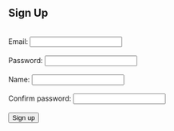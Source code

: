 
## Sign Up
<br>

<form action="signup()">
    Email: <input type="email" id="email" required>
    <br>
    <br>
    Password: <input type="password" id="password" required>
    <br>
    <br>
    Name: <input type="text" id="name" required>
    <br>
    <br>
    Confirm password: <input type="password" required>
    <br>
    <br>
    <button>Sign up</button>
    <br>
</form>

<br>


<script>
    //function login() {
        var baseurl = "https://crimebusters.tk"

        /*************************************************
         * THIS IS PROBABLY NOT NEEDED
        // Comment out next line for local testing
        //var  baseurl = "http://localhost:8085"
        **************************************************/


        // Authenticate endpoint
        const login_url = baseurl + '/api/person/post';

        // Set body to include login data
        /*
        const body = {
            email: document.getElementById("email").value,
            password: document.getElementById("password").value,
        };
        */
        const body = {
            email: "b@gmail.com",
            password: "b",
            name: "b b",
            dob: "2023-02-15",
            personrole: [{"email": "b@gmail.com", "role": "user"}]
        };

       

        // Set Headers to support cross origin
        //IMPORTANT!!!!!!! TO SUCCESSFULLY POST, YOU NEED TO REMOVE
        // credentials:'include'
        const requestOptions = {
            method: 'POST',
            mode: 'cors', // no-cors, *cors, same-origin
            cache: 'no-cache', // *default, no-cache, reload, force-cache, only-if-cached
            //credentials: 'include', // include, *same-origin, omit
            body: JSON.stringify(body),
            headers: {
                "content-type": "application/json"
            },
        };

        // Fetch JWT
        /*
        fetch(login_url, requestOptions);
        */

        // Fetch JWT
            fetch(login_url, requestOptions)
            .then(response => {
                // trap error response from Web API
                if (!response.ok) {
                    const errorMsg = 'Login error: ' + response.status;
                    console.log(errorMsg);
;
                
                    return;
                }

                console.log("hi");
                // Success!!!
                // Redirect to Database location
                //window.location.href = "https://lwu1822.github.io/crimebustersrevival/homepage";
                //window.location.href = "{{ site.baseurl }}/homepage";
            })

    //}


      
</script>